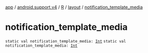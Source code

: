 [app](../../../index.md) / [android.support.v4](../../index.md) / [R](../index.md) / [layout](index.md) / [notification_template_media](.)

# notification_template_media

`static val notification_template_media: `[`Int`](https://kotlinlang.org/api/latest/jvm/stdlib/kotlin/-int/index.html)
`static val notification_template_media: `[`Int`](https://kotlinlang.org/api/latest/jvm/stdlib/kotlin/-int/index.html)